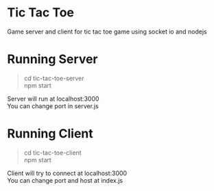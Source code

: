 # Tic Tac Toe

Game server and client for tic tac toe game using socket io and nodejs

# Running Server
> cd tic-tac-toe-server\
> npm start

Server will run at localhost:3000\
You can change port in server.js

# Running Client
> cd tic-tac-toe-client\
> npm start

Client will try to connect at localhost:3000\
You can change port and host at index.js